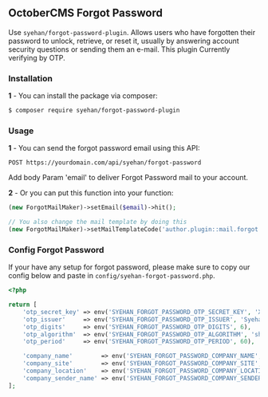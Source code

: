 ## OctoberCMS Forgot Password 

Use `syehan/forgot-password-plugin`. Allows users who have forgotten their password to unlock, retrieve, or reset it, usually by answering account security questions or sending them an e-mail. This plugin Currently verifying by OTP.


### Installation

**1** - You can install the package via composer:

```bash
$ composer require syehan/forgot-password-plugin
```

### Usage

**1** - You can send the forgot password email using this API:

```
POST https://yourdomain.com/api/syehan/forgot-password
```

Add body Param 'email' to deliver Forgot Password mail to your account.

**2** - Or you can put this function into your function: 

```php
(new ForgotMailMaker)->setEmail($email)->hit();

// You also change the mail template by doing this
(new ForgotMailMaker)->setMailTemplateCode('author.plugin::mail.forgot')->setEmail($email)->hit();
```

### Config Forgot Password


If your have any setup for forgot password, please make sure to copy our config below and paste in `config/syehan-forgot-password.php`.

```php
<?php 

return [
    'otp_secret_key' => env('SYEHAN_FORGOT_PASSWORD_OTP_SECRET_KEY', 'XFT35ETTPHPIBIAMIUEZ7SRE5K4YZLSQP3LU4DZFWW7NDUSRSGAR3JK2ETCXY4BYQIQQQRLX4GI2ZSUT4YQDWEEPMAMI75IHN6NBKBQYCCKPQZGBTJQJYBIBU4LGEBGMVRUW6XZFVSOUUVRL66NFIZ55CH7GIGWUJ5DMR2JRYCTMXUN2ZMVFCBWEJNOOJIMGLIAGZXIJOVGIY'),
    'otp_issuer'     => env('SYEHAN_FORGOT_PASSWORD_OTP_ISSUER', 'SyehanProductIssuer'),
    'otp_digits'     => env('SYEHAN_FORGOT_PASSWORD_OTP_DIGITS', 6),
    'otp_algorithm'  => env('SYEHAN_FORGOT_PASSWORD_OTP_ALGORITHM', 'sha1'),
    'otp_period'     => env('SYEHAN_FORGOT_PASSWORD_OTP_PERIOD', 60),

    'company_name'        => env('SYEHAN_FORGOT_PASSWORD_COMPANY_NAME', 'Syehan Company'), 
    'company_site'        => env('SYEHAN_FORGOT_PASSWORD_COMPANY_SITE', 'syehan.com'), 
    'company_location'    => env('SYEHAN_FORGOT_PASSWORD_COMPANY_LOCATION', 'Jakarta, Indonesia'), 
    'company_sender_name' => env('SYEHAN_FORGOT_PASSWORD_COMPANY_SENDER_NAME', 'Syehan CS'), 
];
```
